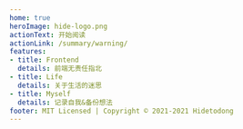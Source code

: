 ```yaml
---
home: true
heroImage: hide-logo.png
actionText: 开始阅读
actionLink: /summary/warning/
features:
- title: Frontend
  details: 前端无责任指北
- title: Life
  details: 关于生活的迷思
- title: Myself
  details: 记录自我&备份想法
footer: MIT Licensed | Copyright © 2021-2021 Hidetodong
---
```

